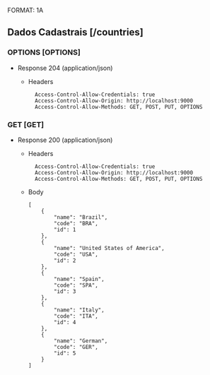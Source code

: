 FORMAT: 1A

## Dados Cadastrais [/countries]

### OPTIONS [OPTIONS]

+ Response 204 (application/json)

  + Headers

          Access-Control-Allow-Credentials: true
          Access-Control-Allow-Origin: http://localhost:9000
          Access-Control-Allow-Methods: GET, POST, PUT, OPTIONS

### GET [GET]

+ Response 200 (application/json)

  + Headers

          Access-Control-Allow-Credentials: true
          Access-Control-Allow-Origin: http://localhost:9000
          Access-Control-Allow-Methods: GET, POST, PUT, OPTIONS

  + Body

        [
            {
                "name": "Brazil",
                "code": "BRA",
                "id": 1
            },
            {
                "name": "United States of America",
                "code": "USA",
                "id": 2
            },
            {
                "name": "Spain",
                "code": "SPA",
                "id": 3
            },
            {
                "name": "Italy",
                "code": "ITA",
                "id": 4
            },
            {
                "name": "German",
                "code": "GER",
                "id": 5
            }
        ]
